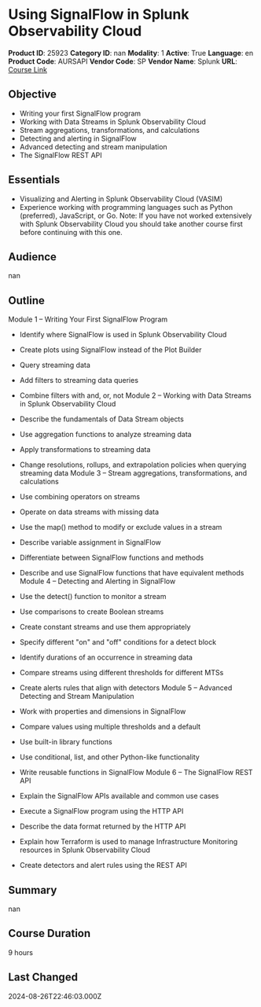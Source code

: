 # Using SignalFlow in Splunk Observability Cloud

**Product ID**: 25923
**Category ID**: nan
**Modality**: 1
**Active**: True
**Language**: en
**Product Code**: AURSAPI
**Vendor Code**: SP
**Vendor Name**: Splunk
**URL**: [Course Link](https://www.fastlaneus.com/course/splunk-aursapi)

## Objective
- Writing your first SignalFlow program
- Working with Data Streams in Splunk Observability Cloud
- Stream aggregations, transformations, and calculations
- Detecting and alerting in SignalFlow
- Advanced detecting and stream manipulation
- The SignalFlow REST API

## Essentials
- Visualizing and Alerting in Splunk Observability Cloud (VASIM)
- Experience working with programming languages such as Python (preferred), JavaScript, or Go.
Note: If you have not worked extensively with Splunk Observability Cloud you should take another course first before continuing with this one.

## Audience
nan

## Outline
Module 1 – Writing Your First SignalFlow Program



- Identify where SignalFlow is used in Splunk Observability Cloud
- Create plots using SignalFlow instead of the Plot Builder
- Query streaming data
- Add filters to streaming data queries
- Combine filters with and, or, not
Module 2 – Working with Data Streams in Splunk Observability Cloud



- Describe the fundamentals of Data Stream objects
- Use aggregation functions to analyze streaming data
- Apply transformations to streaming data
- Change resolutions, rollups, and extrapolation policies when querying streaming data
Module 3 – Stream aggregations, transformations, and calculations



- Use combining operators on streams
- Operate on data streams with missing data
- Use the map() method to modify or exclude values in a stream
- Describe variable assignment in SignalFlow
- Differentiate between SignalFlow functions and methods
- Describe and use SignalFlow functions that have equivalent methods
Module 4 – Detecting and Alerting in SignalFlow



- Use the detect() function to monitor a stream
- Use comparisons to create Boolean streams
- Create constant streams and use them appropriately
- Specify different "on" and "off" conditions for a detect block
- Identify durations of an occurrence in streaming data
- Compare streams using different thresholds for different MTSs
- Create alerts rules that align with detectors
Module 5 – Advanced Detecting and Stream Manipulation



- Work with properties and dimensions in SignalFlow
- Compare values using multiple thresholds and a default
- Use built-in library functions
- Use conditional, list, and other Python-like functionality
- Write reusable functions in SignalFlow
Module 6 – The SignalFlow REST API



- Explain the SignalFlow APIs available and common use cases
- Execute a SignalFlow program using the HTTP API
- Describe the data format returned by the HTTP API
- Explain how Terraform is used to manage Infrastructure Monitoring resources in Splunk Observability Cloud
- Create detectors and alert rules using the REST API

## Summary
nan

## Course Duration
9 hours

## Last Changed
2024-08-26T22:46:03.000Z
